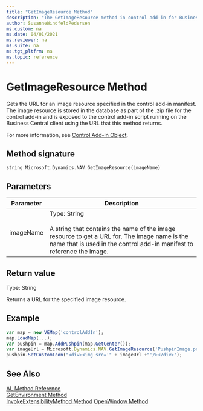 ```yaml
---
title: "GetImageResource Method"
description: "The GetImageResource method in control add-in for Business Central"
author: SusanneWindfeldPedersen
ms.custom: na
ms.date: 04/01/2021
ms.reviewer: na
ms.suite: na
ms.tgt_pltfrm: na
ms.topic: reference
---
```


# GetImageResource Method

Gets the URL for an image resource specified in the control add-in manifest. The image resource is stored in the database as part of the .zip file for the control add-in and is exposed to the control add-in script running on the Business Central client using the URL that this method returns. 

For more information, see [Control Add-in Object](../devenv-control-addin-object.md). 
  
## Method signature  

`string Microsoft.Dynamics.NAV.GetImageResource(imageName)`  
  
## Parameters  
  
|Parameter|Description|  
|---------------|-----------------|  
|imageName|Type: String<br /><br /> A string that contains the name of the image resource to get a URL for. The image name is the name that is used in the control add-in manifest to reference the image.|  
  
## Return value  

Type: String  
  
Returns a URL for the specified image resource.  
  
## Example  
  
```javascript
var map = new VEMap('controlAddIn');  
map.LoadMap(...);  
var pushpin = map.AddPushpin(map.GetCenter());  
var imageUrl = Microsoft.Dynamics.NAV.GetImageResource('PushpinImage.png');  
pushpin.SetCustomIcon("<div><img src='" + imageUrl +"'/></div>");   
```  

## See Also

[AL Method Reference](../methods-auto/library.md)  
[GetEnvironment Method](devenv-getenvironment-method.md)   
[InvokeExtensibilityMethod Method](devenv-invokeextensibility-method.md)
[OpenWindow Method](devenv-openwindow-method.md)  
